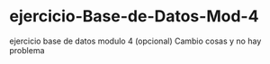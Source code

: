 # ejercicio-Base-de-Datos-Mod-4
ejercicio base de datos modulo 4 (opcional)
Cambio cosas y no hay problema